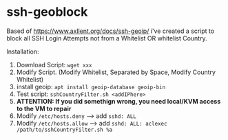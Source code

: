 # ssh-geoblock
Based of https://www.axllent.org/docs/ssh-geoip/ i've created a script to block all SSH Login Attempts not from a Whitelist OR whitelist Country.

Installation:

 1. Download Script: `wget xxx`
 2. Modify Script. (Modify Whitelist, Separated by Space, Modify Country Whitelist)
 3. install geoip:  `apt install geoip-database geoip-bin`
 4. Test script: `sshCountryFilter.sh <addIPhere>`
 5. **ATTENTION: If you did somethign wrong, you need local/KVM access to the VM to repair**
 6. Modify `/etc/hosts.deny` --> add `sshd: ALL`
 7. Modify `/etc/hosts.allow` --> add `sshd: ALL: aclexec /path/to/sshCountryFilter.sh %a`
